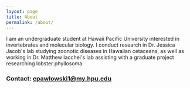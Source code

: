---layout: pagetitle: Aboutpermalink: /about/---I am an undergraduate student at Hawaii Pacific University interested in invertebrates and molecular biology. I conduct research in Dr. Jessica Jacob's lab studying zoonotic diseases in Hawaiian cetaceans, as well as working in Dr. Matthew Iacchei's lab assisting with a graduate project researching lobster phyllosoma.### Contact: [epawlowski1@my.hpu.edu](mailto:epawlowski1@my.hpu.edu) 